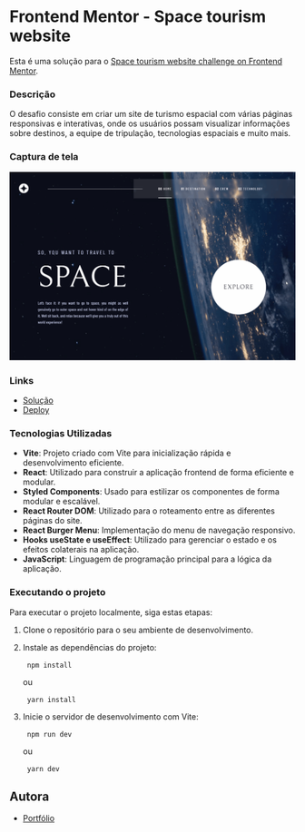# Frontend Mentor - Space tourism website 

Esta é uma solução para o [Space tourism website challenge on Frontend Mentor](https://www.frontendmentor.io/challenges/space-tourism-multipage-website-gRWj1URZ3).

### Descrição

O desafio consiste em criar um site de turismo espacial com várias páginas responsivas e interativas, onde os usuários possam visualizar informações sobre destinos, a equipe de tripulação, tecnologias espaciais e muito mais.

### Captura de tela

![](public/assets/space-tourism-website.gif)

### Links

- [Solução](https://github.com/flaviafigueredo/space-tourism-website)
- [Deploy](https://space-tourism-flaviafigueredos-projects.vercel.app/)


### Tecnologias Utilizadas

- **Vite**: Projeto criado com Vite para inicialização rápida e desenvolvimento eficiente.
- **React**: Utilizado para construir a aplicação frontend de forma eficiente e modular.
- **Styled Components**: Usado para estilizar os componentes de forma modular e escalável.
- **React Router DOM**: Utilizado para o roteamento entre as diferentes páginas do site.
- **React Burger Menu**: Implementação do menu de navegação responsivo.
- **Hooks useState e useEffect**: Utilizado para gerenciar o estado e os efeitos colaterais na aplicação.
- **JavaScript**: Linguagem de programação principal para a lógica da aplicação.

### Executando o projeto

Para executar o projeto localmente, siga estas etapas:

1. Clone o repositório para o seu ambiente de desenvolvimento.

2. Instale as dependências do projeto:

        npm install

    ou

        yarn install

3. Inicie o servidor de desenvolvimento com Vite:

        npm run dev

    ou

        yarn dev

## Autora

- [Portfólio](https://flaviafigueredo.github.io/portfolio/)